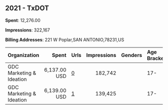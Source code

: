 ## 2021 - TxDOT 
**Spent**: 12,276.00

**Impressions**: 322,167

**Billing Addresses**: 221 W Poplar,SAN ANTONIO,78231,US

|Organization|Spent|Urls|Impressions|Genders|Age Brackets|Country Codes|
|:---|---:|:---|---:|:---|:---|:---|
|GDC Marketing & Ideation|6,137.00 USD|[0](https://www.snap.com/political-ads/asset/6901a8d0a307c1f43a4ed128857afd8e9ce266ee01c1eb9e71b083081d6a4d73?mediaType=png)|182,742||17-|united states|
|GDC Marketing & Ideation|6,139.00 USD|[1](https://www.snap.com/political-ads/asset/942b3222249fa66453f301794af79610e093229591773d4a5687a3ec4a1aa6b8?mediaType=png)|139,425||17-|united states|
